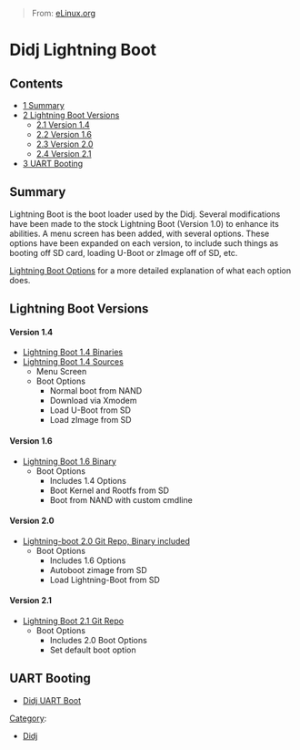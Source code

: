 > From: [eLinux.org](http://eLinux.org/Didj_Lightning_Boot "http://eLinux.org/Didj_Lightning_Boot")


# Didj Lightning Boot





## Contents

-   [1 Summary](#summary)
-   [2 Lightning Boot Versions](#lightning-boot-versions)
    -   [2.1 Version 1.4](#version-1-4)
    -   [2.2 Version 1.6](#version-1-6)
    -   [2.3 Version 2.0](#version-2-0)
    -   [2.4 Version 2.1](#version-2-1)
-   [3 UART Booting](#uart-booting)

## Summary

Lightning Boot is the boot loader used by the Didj. Several
modifications have been made to the stock Lightning Boot (Version 1.0)
to enhance its abilities. A menu screen has been added, with several
options. These options have been expanded on each version, to include
such things as booting off SD card, loading U-Boot or zImage off of SD,
etc.

[Lightning Boot
Options](http://eLinux.org/Didj_Lightning_Boot_Options "Didj Lightning Boot Options") for
a more detailed explanation of what each option does.

## Lightning Boot Versions

#### Version 1.4

-   [Lightning Boot 1.4
    Binaries](http://files.poxlib.org/LeapFrog/elinux_downloads/lightning-boot-1.4.tar.bz2)
-   [Lightning Boot 1.4
    Sources](http://files.poxlib.org/LeapFrog/elinux_downloads/lightning-boot_1.4_source.tar.bz2)
    -   Menu Screen
    -   Boot Options
        -   Normal boot from NAND
        -   Download via Xmodem
        -   Load U-Boot from SD
        -   Load zImage from SD

#### Version 1.6

-   [Lightning Boot 1.6
    Binary](http://dl.dropbox.com/u/12747635/Didj_LX/lightning%20boot/lightning-boot-1.6NAND.tar.gz)
    -   Boot Options
        -   Includes 1.4 Options
        -   Boot Kernel and Rootfs from SD
        -   Boot from NAND with custom cmdline

#### Version 2.0

-   [Lightning-boot 2.0 Git Repo, Binary
    included](https://github.com/Reggi3/lightning-boot-2.0)
    -   Boot Options
        -   Includes 1.6 Options
        -   Autoboot zimage from SD
        -   Load Lightning-Boot from SD

#### Version 2.1

-   [Lightning Boot 2.1 Git
    Repo](https://github.com/Julspower/lightning-boot-2.1)
    -   Boot Options
        -   Includes 2.0 Boot Options
        -   Set default boot option

## UART Booting

-   [Didj UART Boot](http://eLinux.org/Didj_UART_Boot "Didj UART Boot")


[Category](http://eLinux.org/Special:Categories "Special:Categories"):

-   [Didj](http://eLinux.org/Category:Didj "Category:Didj")

